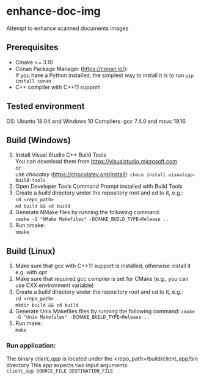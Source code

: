# enhance-doc-img
Attempt to enhance scanned documents images

## Prerequisites
* Cmake >= 3.10
* Conan Package Manager (https://conan.io/):  
If you have a Python installed, the simplest way to install it is to run 
```pip install conan```
* C++ compiler with C++11 support 

## Tested environment
OS: Ubuntu 18.04 and Windows 10
Compilers: gcc 7.4.0 and msvc 19.16

## Build (Windows)
1. Install Visual Studio C++ Build Tools  
You can download them from https://visualstudio.microsoft.com  
or  
use *chocatey* (https://chocolatey.org/install): 
```choco install visualcpp-build-tools```
2. Open Developer Tools Command Prompt installed with Build Tools
3. Create a *build* directory under the repository root and cd to it, e.g.:  
```cd <repo_path>```  
```md build && cd build```
4. Generate NMake files by running the following command:  
```cmake -G "NMake Makefiles" -DCMAKE_BUILD_TYPE=Release ..```
5. Run nmake:  
```nmake```

## Build (Linux)
1. Make sure that gcc with C++11 support is installed, otherwise install it e.g. with *apt*
2. Make sure that required gcc compiler is set for CMake (e.g., you can use CXX environment variable) 
3. Create a *build* directory under the repository root and cd to it, e.g.:  
```cd <repo_path>```  
```mkdir build && cd build```
4. Generate Unix Makefiles files by running the following command:
```cmake -G "Unix Makefiles" -DCMAKE_BUILD_TYPE=Release ..```
5. Run make:  
```make```
   
### Run application:
The binary *client_app* is located under the <repo_path>/build/client_app/bin directory
This app expects two input arguments:  
```client_app SOURCE_FILE DESTINATION_FILE```

